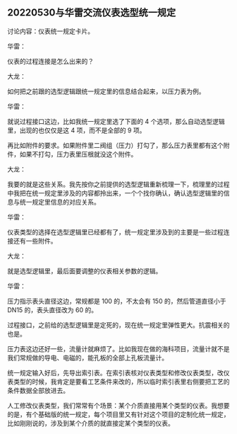 ## 20220530与华雷交流仪表选型统一规定

讨论内容：仪表统一规定卡片。

华雷：

仪表的过程连接是怎么出来的？

大龙：

如何把之前跟的选型逻辑跟统一规定里的信息结合起来，以压力表为例。

华雷：

就说过程接口这边，比如我统一规定里选了下面的 4 个选项，那么自动选型逻辑里，出现的也仅仅是这 4 项，而不是全部的 9 项。

再比如附件的要求。如果附件里二阀组（压力）打勾了，那么压力表里都有这个附件，如果不打勾，压力表里压根就没这个附件。

大龙：

我要的就是这些关系。我先按你之前提供的选型逻辑重新梳理一下，梳理里的过程中我把在统一规定里涉及的内容都拎出来，一个个找你确认，确认选型逻辑里的信息与统一规定里信息的对应关系。

华雷：

仪表类型的选择在选型逻辑里已经都有了，统一规定里涉及到的主要是一些过程连接还有一些附件。

大龙：

就是选型逻辑里，最后面要调整的仪表相关参数的逻辑。

华雷：

压力指示表头直径这边，常规都是 100 的，不太会有 150 的，然后管道直径小于 DN15 的，表头直径改为 60 的。

过程接口，之前给的选型逻辑里是定死的，现在统一规定里弹性更大。抗震相关的也是。

压力表这边还好一些，流量计就麻烦了。比如我现在做的海科项目，流量计就不是我们常规做的导电、电磁的，能孔板的全部上孔板流量计。

统一规定输入好后，先导出索引表。在索引表核对仪表类型和修改仪表类型，改仪表类型的时候，我肯定是要看工艺条件来改的，所以临时索引表里右侧要把工艺的条件数据全部放进去。

人工修改仪表类型，我们常常有个场景：某个介质直接用某个类型的仪表。我想要的是，有个基础版的统一规定，每个项目里又有针对这个项目的定制化统一规定，比如刚刚说的，涉及到某个介质的就直接定某个类型的仪表。